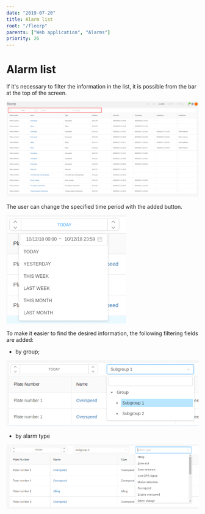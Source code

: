 ```yaml
---
date: "2019-07-20"
title: Alarm list
root: "/fleerp"
parents: ["Web application", "Alarms"]
priority: 26
---
```


# Alarm list

If it's necessary to filter the information in the list, it is possible from the bar at the top of the screen.

![AlarmsBar](alarms-bar-en.png)

The user can change the specified time period with the added button.

![Range](range-en.png)

To make it easier to find the desired information, the following filtering fields are added:

- by group;

![FilterByGroup](filter-by-group-en.png)

- by alarm type

![FilterByType](filter-by-type-en.png)
